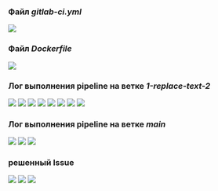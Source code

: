 ###  Файл *gitlab-ci.yml* 
![](img/gitlab-ci.png)

###  Файл *Dockerfile* 
![](img/Dockerfile.png)

###  Лог выполнения pipeline на ветке *1-replace-text-2* 
![](img/builder-1.png)
![](img/builder-2.png)
![](img/builder-3.png)
![](img/builder-4.png)
![](img/builder-5.png)
![](img/builder-6.png)
![](img/builder-7.png)
![](img/builder-8.png)

###  Лог выполнения pipeline на ветке *main*
![](img/deployer-1.png)
![](img/deployer-2.png)
![](img/deployer-3.png)

###  решенный Issue
![](img/issue-1.png)
![](img/issue-2.png)
![](img/issue-3.png)